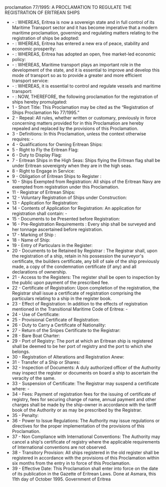 proclamation 77&#x2F;1995: A PROCLAMATION TO REGULATE THE REGISTRATION OF ERITREAN SHIPS

<ul>
			<li> - : WHEREAS, Eritrea is now a sovereign state and in full control of its Maritime Transport sector and it has become imperative that a modern maritime proclamation, governing and regulating matters relating to the registration of ships be adopted: <ul>
			</ul></li>			<li> - : WHEREAS, Eritrea has entered a new era of peace, stability and economic prosperity: <ul>
			</ul></li>			<li> - : WHEREAS, Eritrea has adopted an open, free market-led economic policy: <ul>
			</ul></li>			<li> - : WHEREAS, Maritime transport plays an important role in the development of the state, and it is essential to improve and develop this mode of transport so as to provide a greater and more efficient transport service: <ul>
			</ul></li>			<li> - : WHEREAS, it is essential to control and regulate vessels and maritime transport: <ul>
			</ul></li>			<li> - : NOW, THEREFORE, the following proclamation for the registration of ships hereby promulgated: <ul>
			</ul></li>			<li>1 - Short Title: This Proclamation may be cited as the “Registration of Ships Proclamation No 77&#x2F;1995.” <ul>
			</ul></li>			<li>2 - Repeal: All rules, whether written or customary, previously in force concerning matters provided for in this Proclamation are hereby repealed and replaced by the provisions of this Proclamation.<ul>
			</ul></li>			<li>3 - Definitions: In this Proclamation, unless the context otherwise requires: -<ul>
			</ul></li>			<li>4 - Qualifications for Owning Eritrean Ships: <ul>
			</ul></li>			<li>5 - Right to Fly the Eritrean Flag: <ul>
			</ul></li>			<li>6 - Duty to Display Flag: <ul>
			</ul></li>			<li>7 - Eritrean Ships in the High Seas: Ships flying the Eritrean flag shall be under Eritrean sovereignty when they are in the high seas. <ul>
			</ul></li>			<li>8 - Right to Engage in Service: <ul>
			</ul></li>			<li>9 - Obligation of Eritrean Ships to Register : <ul>
			</ul></li>			<li>10 - Ships Exempted from Registration: All ships of the Eritrean Navy are exempted from registration under this Proclamation. <ul>
			</ul></li>			<li>11 - Registrar of Eritrean Ships: <ul>
			</ul></li>			<li>12 - Voluntary Registration of Ships under Construction: <ul>
			</ul></li>			<li>13 - Application for Registration: <ul>
			</ul></li>			<li>14 - Contents of Application for Registration: An application for registration shall contain: -<ul>
			</ul></li>			<li>15 - Documents to be Presented before Registration: <ul>
			</ul></li>			<li>16 - Pre-Registration Requirements : Every ship shall be surveyed and her tonnage ascertained before registration. <ul>
			</ul></li>			<li>17 - Marking of Ship : <ul>
			</ul></li>			<li>18 - Name of Ship: <ul>
			</ul></li>			<li>19 - Entry of Particulars in the Register: <ul>
			</ul></li>			<li>20 - Documents to be Retained by Registrar : The Registrar shall, upon the registration of a ship, retain in his possession the surveyor&#39;s certificate, the builders certificate, any bill of sale of the ship previously made, a copy of the condemnation certificate (if any) and all declarations of ownership. <ul>
			</ul></li>			<li>21 - Access to the Registers: The register shall be open to inspection by the public upon payment of the prescribed fee. <ul>
			</ul></li>			<li>22 - Certificate of Registration: Upon completion of the registration, the Registrar shall issue a certificate of registration comprising the particulars relating to a ship in the register book. <ul>
			</ul></li>			<li>23 - Effect of Registration: In addition to the effects of registration mentioned in the Transitional Maritime Code of Eritrea: -<ul>
			</ul></li>			<li>24 - Use of Certificate: <ul>
			</ul></li>			<li>25 - Provisional Certificate of Registration: <ul>
			</ul></li>			<li>26 - Duty to Carry a Certificate of Nationality: <ul>
			</ul></li>			<li>27 - Return of the Snipes Certificate to the Registrar: <ul>
			</ul></li>			<li>28 - Bare Boat Charter: <ul>
			</ul></li>			<li>29 - Port of Registry: The port at which an Eritrean ship is registered shall be deemed to be her port of registry and the port to which she belongs. <ul>
			</ul></li>			<li>30 - Registration of Alterations and Registration Anew: <ul>
			</ul></li>			<li>31 - Transfer of a Ship or Shares: <ul>
			</ul></li>			<li>32 - Inspection of Documents: A duly authorized officer of the Authority may inspect the register or documents on board a ship to ascertain the veracity of the same. <ul>
			</ul></li>			<li>33 - Suspension of Certificate: The Registrar may suspend a certificate where: -<ul>
			</ul></li>			<li>34 - Fees: Payment of registration fees for the issuing of certificate of registry, fees for securing change of name, annual payment and other charges shall be made by the ship-owner in accordance with the tariff book of the Authority or as may be prescribed by the Registrar. <ul>
			</ul></li>			<li>35 - Penalty: <ul>
			</ul></li>			<li>36 - Power to Issue Regulations: The Authority may issue regulations or directives for the proper implementation of the provisions of this Proclamation. <ul>
			</ul></li>			<li>37 - Non Compliance with International Conventions: The Authority may cancel a ship&#39;s certificate of registry where the applicable requirements of International conventions are not observed. <ul>
			</ul></li>			<li>38 - Transitory Provision: All ships registered in the old register shall be registered in accordance with the provisions of this Proclamation within six months from the entry in to force of this Proclamation. <ul>
			</ul></li>			<li>39 - Effective Date: This Proclamation shall enter into force on the date of its publication in the Gazette of Eritrean Laws. Done at Asmara, this 11th day of October 1995. Government of Eritrea<ul>
			</ul></li></ul>
